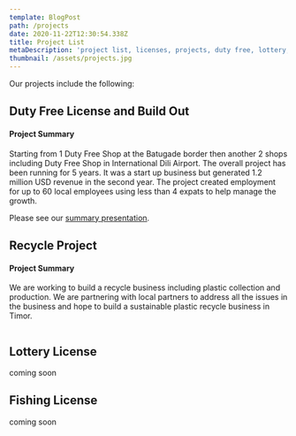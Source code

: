 ```yaml
---
template: BlogPost
path: /projects
date: 2020-11-22T12:30:54.338Z
title: Project List
metaDescription: 'project list, licenses, projects, duty free, lottery, regulated businesses'
thumbnail: /assets/projects.jpg
---
```

Our projects include the following:

## Duty Free License and Build Out

#### Project Summary

Starting from 1 Duty Free Shop at the Batugade  border then another 2 shops including Duty Free Shop in International Dili Airport. The overall project has been running for 5 years. It was a start up business but generated 1.2 million USD revenue in the second year. The project created employment for  up to 60 local employees  using less than 4 expats to help manage the growth.

Please see our [summary presentation](https://drive.google.com/file/d/1aAtC0nC3gPhmmVJ41qomv3bVg77Sf8gL/view?usp=sharing).

## Recycle Project

#### Project Summary

We are working to build a recycle business including plastic collection and production.  We are partnering with local partners to address all the issues in the business and hope to build a sustainable plastic recycle business in Timor.

![]()

## Lottery License

coming soon

## Fishing License

coming soon
